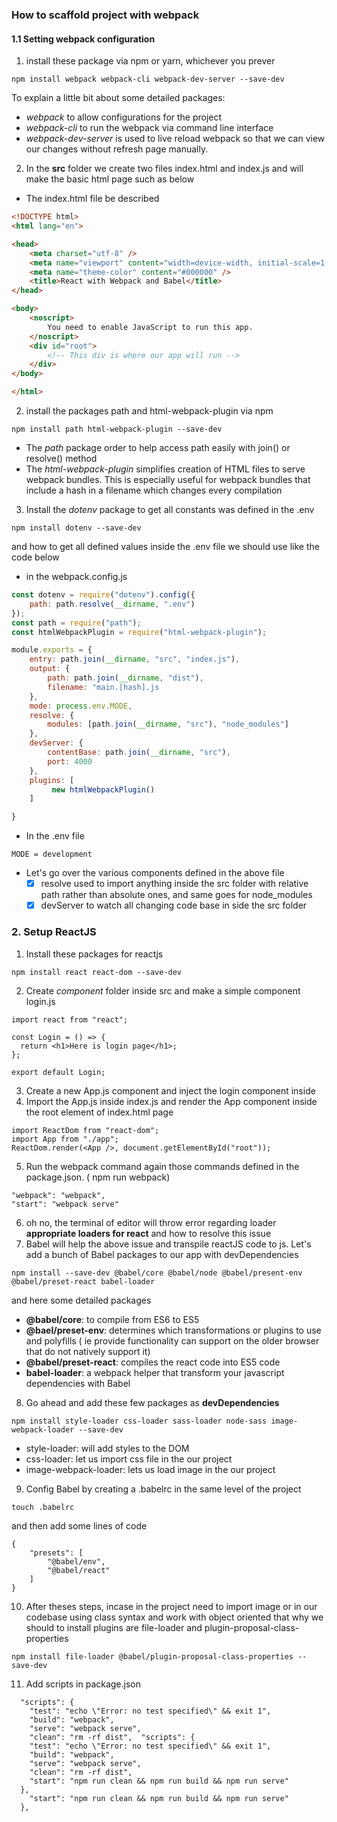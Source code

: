 ### How to scaffold project with webpack

#### 1.1 Setting webpack configuration

1. install these package via npm or yarn, whichever you prever

```
npm install webpack webpack-cli webpack-dev-server --save-dev
```

To explain a little bit about some detailed packages:

- _webpack_ to allow configurations for the project
- _webpack-cli_ to run the webpack via command line interface
- _webpack-dev-server_ is used to live reload webpack so that we can view our changes without refresh page manually.

2. In the **src** folder we create two files index.html and index.js and will make the basic html page such as below

- The index.html file be described

```html
<!DOCTYPE html>
<html lang="en">

<head>
    <meta charset="utf-8" />
    <meta name="viewport" content="width=device-width, initial-scale=1, shrink-to-fit=no" />
    <meta name="theme-color" content="#000000" />
    <title>React with Webpack and Babel</title>
</head>

<body>
    <noscript>
        You need to enable JavaScript to run this app.
    </noscript>
    <div id="root">
        <!-- This div is where our app will run -->
    </div>
</body>

</html>
```

2. install the packages path and html-webpack-plugin via npm

```
npm install path html-webpack-plugin --save-dev
```

- The _path_ package order to help access path easily with join() or resolve() method
- The _html-webpack-plugin_ simplifies creation of HTML files to serve webpack bundles. This is especially useful for webpack bundles that include a hash in a filename which changes every compilation

3. Install the _dotenv_ package to get all constants was defined in the .env

```
npm install dotenv --save-dev
```

and how to get all defined values inside the .env file we should use like the code below

- in the webpack.config.js

```js
const dotenv = require("dotenv").config({
    path: path.resolve(__dirname, ".env")
});
const path = require("path");
const htmlWebpackPlugin = require("html-webpack-plugin");

module.exports = {
    entry: path.join(__dirname, "src", "index.js"),
    output: {
        path: path.join(__dirname, "dist"),
        filename: "main.[hash].js
    },
    mode: process.env.MODE,
    resolve: {
        modules: [path.join(__dirname, "src"), "node_modules"]
    },
    devServer: {
        contentBase: path.join(__dirname, "src"),
        port: 4000
    },
    plugins: [
         new htmlWebpackPlugin()
    ]

}

```

- In the .env file

```
MODE = development
```

- Let's go over the various components defined in the above file
  - [x] resolve used to import anything inside the src folder with relative path rather than absolute ones, and same goes for node_modules
  - [x] devServer to watch all changing code base in side the src folder

### 2. Setup ReactJS

1. Install these packages for reactjs

```
npm install react react-dom --save-dev
```

2. Create _component_ folder inside src and make a simple component login.js

```
import react from "react";

const Login = () => {
  return <h1>Here is login page</h1>;
};

export default Login;

```

3. Create a new App.js component and inject the login component inside
4. Import the App.js inside index.js and render the App component inside the root element of index.html page

```
import ReactDom from "react-dom";
import App from "./app";
ReactDom.render(<App />, document.getElementById("root"));

```

5. Run the webpack command again those commands defined in the package.json. ( npm run webpack)

```
"webpack": "webpack",
"start": "webpack serve"
```

6. oh no, the terminal of editor will throw error regarding loader **appropriate loaders for react** and how to resolve this issue
7. Babel will help the above issue and transpile reactJS code to js. Let's add a bunch of Babel packages to our app with devDependencies

```
npm install --save-dev @babel/core @babel/node @babel/present-env @babel/preset-react babel-loader
```

and here some detailed packages

- **@babel/core**: to compile from ES6 to ES5
- **@bael/preset-env**: determines which transformations or plugins to use and polyfills ( ie provide functionality can support on the older browser that do not natively support it)
- **@babel/preset-react**: compiles the react code into ES5 code
- **babel-loader**: a webpack helper that transform your javascript dependencies with Babel

8. Go ahead and add these few packages as **devDependencies**

```
npm install style-loader css-loader sass-loader node-sass image-webpack-loader --save-dev
```

- style-loader: will add styles to the DOM
- css-loader: let us import css file in the our project
- image-webpack-loader: lets us load image in the our project

9. Config Babel by creating a .babelrc in the same level of the project

```
touch .babelrc
```

and then add some lines of code

```
{
    "presets": [
        "@babel/env",
        "@babel/react"
    ]
}
```

10. After theses steps, incase in the project need to import image or in our codebase using class syntax and work with object oriented that why we should to install plugins are file-loader and plugin-proposal-class-properties

```
npm install file-loader @babel/plugin-proposal-class-properties --save-dev
```

11. Add scripts in package.json

```
  "scripts": {
    "test": "echo \"Error: no test specified\" && exit 1",
    "build": "webpack",
    "serve": "webpack serve",
    "clean": "rm -rf dist",  "scripts": {
    "test": "echo \"Error: no test specified\" && exit 1",
    "build": "webpack",
    "serve": "webpack serve",
    "clean": "rm -rf dist",
    "start": "npm run clean && npm run build && npm run serve"
  },
    "start": "npm run clean && npm run build && npm run serve"
  },
```
